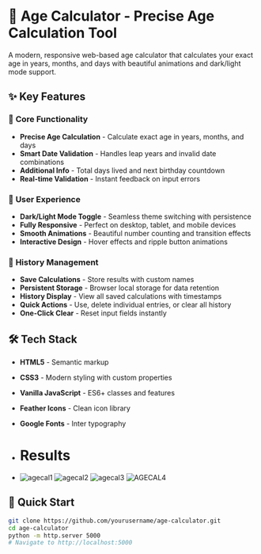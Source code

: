 # 🎂 Age Calculator - Precise Age Calculation Tool

A modern, responsive web-based age calculator that calculates your exact age in years, months, and days with beautiful animations and dark/light mode support.

## ✨ Key Features

### 🧮 **Core Functionality**
- **Precise Age Calculation** - Calculate exact age in years, months, and days
- **Smart Date Validation** - Handles leap years and invalid date combinations
- **Additional Info** - Total days lived and next birthday countdown
- **Real-time Validation** - Instant feedback on input errors

### 🎨 **User Experience**
- **Dark/Light Mode Toggle** - Seamless theme switching with persistence
- **Fully Responsive** - Perfect on desktop, tablet, and mobile devices
- **Smooth Animations** - Beautiful number counting and transition effects
- **Interactive Design** - Hover effects and ripple button animations

### 💾 **History Management**
- **Save Calculations** - Store results with custom names
- **Persistent Storage** - Browser local storage for data retention
- **History Display** - View all saved calculations with timestamps
- **Quick Actions** - Use, delete individual entries, or clear all history
- **One-Click Clear** - Reset input fields instantly

## 🛠️ **Tech Stack**
- **HTML5** - Semantic markup
- **CSS3** - Modern styling with custom properties
- **Vanilla JavaScript** - ES6+ classes and features
- **Feather Icons** - Clean icon library
- **Google Fonts** - Inter typography

- # Results
- ![agecal1](https://github.com/user-attachments/assets/8999cc23-51da-4ef0-ae72-2ca19fa0e790)
![agecal2](https://github.com/user-attachments/assets/77395aa9-edcf-48ec-8c1d-a9bc39bd4a64)
![agecal3](https://github.com/user-attachments/assets/2b171e24-01ec-4b91-85dd-442a8e3c9c52)
![AGECAL4](https://github.com/user-attachments/assets/b4bec677-9899-4565-afcc-7664e94855ec)

## 🚀 **Quick Start**
```bash
git clone https://github.com/yourusername/age-calculator.git
cd age-calculator
python -m http.server 5000
# Navigate to http://localhost:5000


